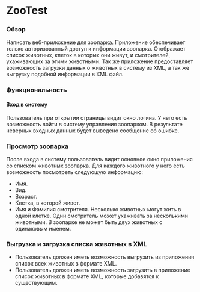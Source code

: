 # ZooTest

### Обзор

Написать веб-приложение для зоопарка. Приложение обеспечивает только авторизованный доступ к информации зоопарка. Отображает список животных, клеток в которых они живут, и смотрителей, ухаживающих за этими животными. Так же приложение предоставляет возможность загрузки данных о животных в систему из XML, а так же выгрузку подобной информации в XML файл. 


### Функциональность
#### Вход в систему
Пользователь при открытии страницы видит окно логина. У него есть возможность войти в систему управления зоопарком. В результате неверных входных данных будет выведено сообщение об ошибке.


### Просмотр зоопарка
После входа в систему пользователь видит основное окно приложения со списком животных зоопарка. Для каждого животного у него есть возможность посмотреть следующую информацию:
-	Имя.
-	Вид.
-	Возраст.
-	Клетка, в которой живет.
-	Имя и Фамилия смотрителя.
Несколько животных могут жить в одной клетке. Один смотритель может ухаживать за несколькими животными.
В зоопарке не может быть двух животных с одинаковым именем.

### Выгрузка и загрузка списка животных в XML
-	Пользователь должен иметь возможность выгрузить из приложения список всех животных в формате XML.
-	Пользователь должен иметь возможность загрузить в приложение список животных в формате XML, которые добавятся к существующим.
